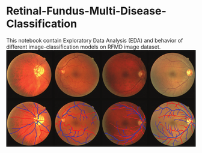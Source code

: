 # Retinal-Fundus-Multi-Disease-Classification
This notebook contain Exploratory Data Analysis (EDA) and behavior of different image-classification models on RFMD image dataset.
<img src="cover-image.png"/>
